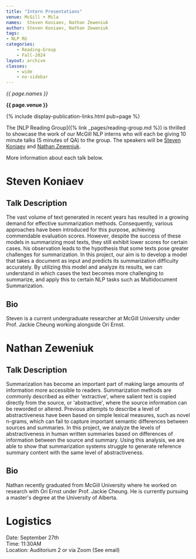 ```yaml
---
title: "Intern Presentations"
venue: McGill + Mila
names:  Steven Koniaev, Nathan Zeweniuk
author: Steven Koniaev, Nathan Zeweniuk
tags:
- NLP RG
categories:
    - Reading-Group
    - Fall-2024
layout: archive
classes:
    - wide
    - no-sidebar
---
```


*{{ page.names }}*

**{{ page.venue }}**

{% include display-publication-links.html pub=page %}

The [NLP Reading Group]({% link _pages/reading-group.md %}) is thrilled to showcase the work of our McGill NLP interns who will each be giving 10 minute talks (5 minutes of QA) to the group. The speakers will be [Steven Koniaev](https://steven-koniaev.vercel.app/) and [Nathan Zeweniuk](https://mila.quebec/en/directory/nathan-zeweniuk).

More information about each talk below.


# Steven Koniaev

## Talk Description

The vast volume of text generated in recent years has resulted in a growing demand for effective summarization methods. Consequently, various approaches have been introduced for this purpose, achieving commendable evaluation scores. However, despite the success of these models in summarizing most texts, they still exhibit lower scores for certain cases.  his observation leads to the hypothesis that some texts pose greater challenges for summarization. In this project, our aim is to develop a model that takes a document as input and predicts its summarization difficulty accurately. By utilizing this model and analyze its results, we can understand in which cases the text becomes more challenging to summarize, and apply this to certain NLP tasks such as Multidocument Summarization. 

## Bio

Steven is a current undergraduate researcher at McGill University under Prof. Jackie Cheung working alongside Ori Ernst.

# Nathan Zeweniuk

## Talk Description

Summarization has become an important part of making large amounts of information more accessible to readers. Summarization methods are commonly described as either 'extractive', where salient text is copied directly from the source, or 'abstractive', where the source information can be reworded or altered. Previous attempts to describe a level of abstractiveness have been based on simple lexical measures, such as novel n-grams, which can fail to capture important semantic differences between sources and summaries. In this project, we analyze the levels of abstractiveness in human written summaries based on differences of information between the source and summary. Using this analysis, we are able to show that summarization systems struggle to generate reference summary content with the same level of abstractiveness.

## Bio

Nathan recently graduated from McGill University where he worked on research with Ori Ernst under Prof. Jackie Cheung. He is currently pursuing a master's degree at the University of Alberta.

# Logistics

Date: September 27th<br>
Time: 11:30AM <br>
Location: Auditorium 2 or via Zoom (See email)

